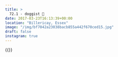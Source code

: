 ```yaml
---
title: >
  72.1 - doggist 🐶
date: 2017-03-23T16:13:39+00:00
location: "Billericay, Essex"
image: "/img/bf7042a23038bacb855a442f670ced15.jpg"
draft: false
instagram: true
---
```


{{<photo src="/img/bf7042a23038bacb855a442f670ced15.jpg">}}
